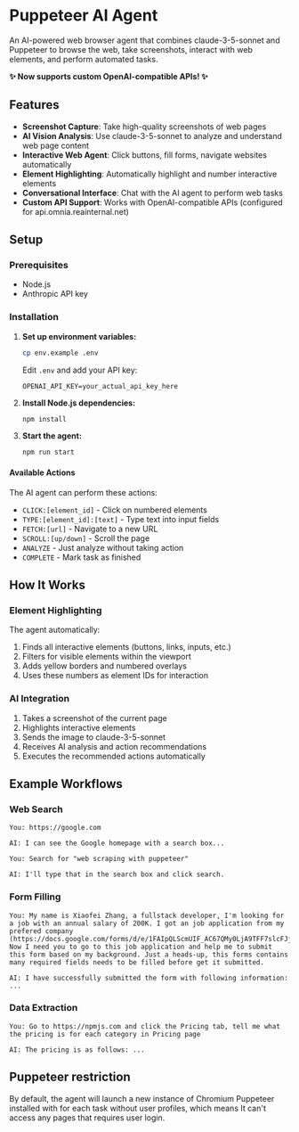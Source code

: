# Puppeteer AI Agent

An AI-powered web browser agent that combines claude-3-5-sonnet and Puppeteer to browse the web, take screenshots, interact with web elements, and perform automated tasks.

**✨ Now supports custom OpenAI-compatible APIs! ✨**

## Features

- **Screenshot Capture**: Take high-quality screenshots of web pages
- **AI Vision Analysis**: Use claude-3-5-sonnet to analyze and understand web page content
- **Interactive Web Agent**: Click buttons, fill forms, navigate websites automatically
- **Element Highlighting**: Automatically highlight and number interactive elements
- **Conversational Interface**: Chat with the AI agent to perform web tasks
- **Custom API Support**: Works with OpenAI-compatible APIs (configured for api.omnia.reainternal.net)

## Setup

### Prerequisites

- Node.js
- Anthropic API key

### Installation

1. **Set up environment variables:**

   ```bash
   cp env.example .env
   ```

   Edit `.env` and add your API key:

   ```
   OPENAI_API_KEY=your_actual_api_key_here
   ```

2. **Install Node.js dependencies:**

   ```bash
   npm install
   ```

1. **Start the agent:**

   ```bash
   npm run start
   ```


#### Available Actions

The AI agent can perform these actions:

- `CLICK:[element_id]` - Click on numbered elements
- `TYPE:[element_id]:[text]` - Type text into input fields
- `FETCH:[url]` - Navigate to a new URL
- `SCROLL:[up/down]` - Scroll the page
- `ANALYZE` - Just analyze without taking action
- `COMPLETE` - Mark task as finished

## How It Works

### Element Highlighting

The agent automatically:

1. Finds all interactive elements (buttons, links, inputs, etc.)
2. Filters for visible elements within the viewport
3. Adds yellow borders and numbered overlays
4. Uses these numbers as element IDs for interaction

### AI Integration

1. Takes a screenshot of the current page
2. Highlights interactive elements
3. Sends the image to claude-3-5-sonnet
4. Receives AI analysis and action recommendations
5. Executes the recommended actions automatically

## Example Workflows

### Web Search

```
You: https://google.com

AI: I can see the Google homepage with a search box...

You: Search for "web scraping with puppeteer"

AI: I'll type that in the search box and click search.
```

### Form Filling

```
You: My name is Xiaofei Zhang, a fullstack developer, I'm looking for a job with an annual salary of 200K. I got an job application from my prefered company (https://docs.google.com/forms/d/e/1FAIpQLScmUIF_AC67QMy0LjA9TFF7slcFJjZuppoG7JBc7T_e4jOfEQ/viewform). Now I need you to go to this job application and help me to submit this form based on my background. Just a heads-up, this forms contains many required fields needs to be filled before get it submitted.

AI: I have successfully submitted the form with following information: ...
```

### Data Extraction

```
You: Go to https://npmjs.com and click the Pricing tab, tell me what the pricing is for each category in Pricing page

AI: The pricing is as follows: ...
```

## Puppeteer restriction

By default, the agent will launch a new instance of Chromium Puppeteer installed with for each task without user profiles, which means It can't access any pages that requires user login.







